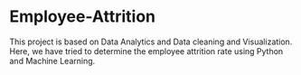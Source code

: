 # Employee-Attrition
This project is based on Data Analytics and Data cleaning and Visualization. Here, we have tried to determine the employee attrition rate using Python and Machine Learning.
